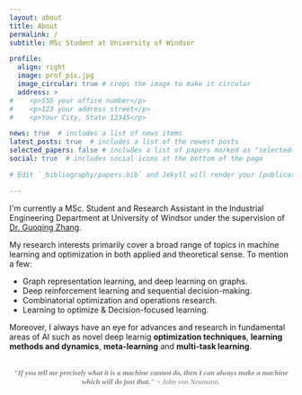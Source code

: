 ```yaml
---
layout: about
title: About
permalink: /
subtitle: MSc Student at University of Windsor

profile:
  align: right
  image: prof_pic.jpg
  image_circular: true # crops the image to make it circular
  address: >
#    <p>555 your office number</p>
#    <p>123 your address street</p>
#    <p>Your City, State 12345</p>

news: true  # includes a list of news items
latest_posts: true  # includes a list of the newest posts
selected_papers: false # includes a list of papers marked as "selected={true}"
social: true  # includes social icons at the bottom of the page

# Edit `_bibliography/papers.bib` and Jekyll will render your [publications page](/al-folio/publications/) automatically.

---
```


I'm currently a MSc. Student and Research Assistant in the Industrial Engineering Department at University of Windsor under the supervision of [Dr. Guoqing Zhang](https://www.uwindsor.ca/engineering/mame/337/dr-guoqing-zhang).

My research interests primarily cover a broad range of topics in machine learning and optimization in both applied and theoretical sense. To mention a few:
- Graph representation learning, and deep learning on graphs.
- Deep reinforcement learning and sequential decision-making.
- Combinatorial optimization and operations research.
-	Learning to optimize & Decision-focused learning.
  
Moreover, I always have an eye for advances and research in fundamental areas of AI such as novel deep learnig **optimization techniques**, **learning methods and dynamics**, **meta-learning** and **multi-task learning**. 

<br>
<div style="text-align:center">
<font color = "gray" face = "Times New Roman" size= "2.9" align="center"> <i><strong>"If you tell me precisely what it is a machine cannot do, then I can always make a machine which will do just that."</strong> ~ John von Neumann.</i></font>
</div>
<!-- <div style="text-align:center">
<font color = "gray" face = "Times New Roman" size= "2.9" align="center"> <i><strong>"If you're not interested in AI, you're probably not interested in interesting things."</strong> ~ Patrick H. Winston.</i></font>
</div> -->

<br>




